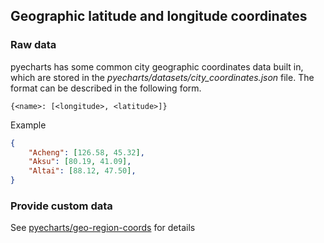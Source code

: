 ## Geographic latitude and longitude coordinates

### Raw data

pyecharts has some common city geographic coordinates data built in, which are stored in the *pyecharts/datasets/city_coordinates.json* file. The format can be described in the following form.

```
{<name>: [<longitude>, <latitude>]}
```

Example

```json
{
    "Acheng": [126.58, 45.32],
    "Aksu": [80.19, 41.09],
    "Altai": [88.12, 47.50],
}
```

### Provide custom data

See [pyecharts/geo-region-coords](https://github.com/pyecharts/geo-region-coords) for details
